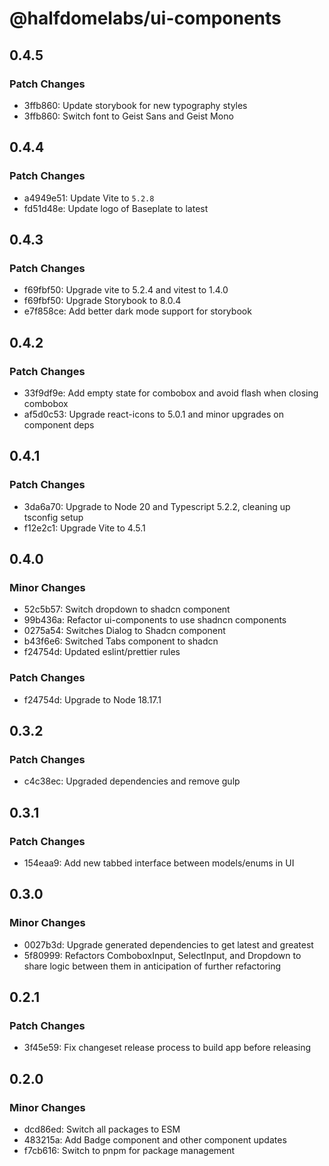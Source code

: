 # @halfdomelabs/ui-components

## 0.4.5

### Patch Changes

- 3ffb860: Update storybook for new typography styles
- 3ffb860: Switch font to Geist Sans and Geist Mono

## 0.4.4

### Patch Changes

- a4949e51: Update Vite to `5.2.8`
- fd51d48e: Update logo of Baseplate to latest

## 0.4.3

### Patch Changes

- f69fbf50: Upgrade vite to 5.2.4 and vitest to 1.4.0
- f69fbf50: Upgrade Storybook to 8.0.4
- e7f858ce: Add better dark mode support for storybook

## 0.4.2

### Patch Changes

- 33f9df9e: Add empty state for combobox and avoid flash when closing combobox
- af5d0c53: Upgrade react-icons to 5.0.1 and minor upgrades on component deps

## 0.4.1

### Patch Changes

- 3da6a70: Upgrade to Node 20 and Typescript 5.2.2, cleaning up tsconfig setup
- f12e2c1: Upgrade Vite to 4.5.1

## 0.4.0

### Minor Changes

- 52c5b57: Switch dropdown to shadcn component
- 99b436a: Refactor ui-components to use shadncn components
- 0275a54: Switches Dialog to Shadcn component
- b43f6e6: Switched Tabs component to shadcn
- f24754d: Updated eslint/prettier rules

### Patch Changes

- f24754d: Upgrade to Node 18.17.1

## 0.3.2

### Patch Changes

- c4c38ec: Upgraded dependencies and remove gulp

## 0.3.1

### Patch Changes

- 154eaa9: Add new tabbed interface between models/enums in UI

## 0.3.0

### Minor Changes

- 0027b3d: Upgrade generated dependencies to get latest and greatest
- 5f80999: Refactors ComboboxInput, SelectInput, and Dropdown to share logic between them in anticipation of further refactoring

## 0.2.1

### Patch Changes

- 3f45e59: Fix changeset release process to build app before releasing

## 0.2.0

### Minor Changes

- dcd86ed: Switch all packages to ESM
- 483215a: Add Badge component and other component updates
- f7cb616: Switch to pnpm for package management
